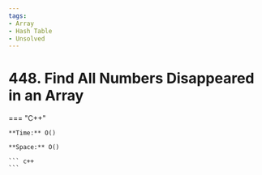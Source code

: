 ```yaml
---
tags:
- Array
- Hash Table
- Unsolved
---
```



# 448. Find All Numbers Disappeared in an Array

=== "C++"

    **Time:** O()

    **Space:** O()

    ``` c++
    ```